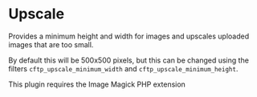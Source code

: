 # Upscale

Provides a minimum height and width for images and upscales uploaded images that are too small.

By default this will be 500x500 pixels, but this can be changed using the filters `cftp_upscale_minimum_width` and `cftp_upscale_minimum_height`.

This plugin requires the Image Magick PHP extension
